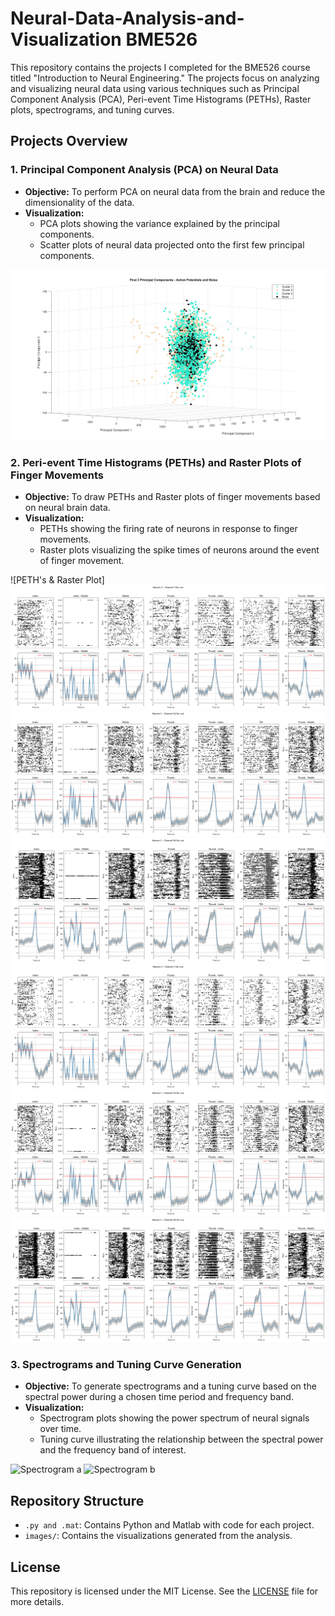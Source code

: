 # Neural-Data-Analysis-and-Visualization BME526
This repository contains the projects I completed for the BME526 course titled "Introduction to Neural Engineering." The projects focus on analyzing and visualizing neural data using various techniques such as Principal Component Analysis (PCA), Peri-event Time Histograms (PETHs), Raster plots, spectrograms, and tuning curves.

## Projects Overview

### 1. Principal Component Analysis (PCA) on Neural Data
- **Objective:** To perform PCA on neural data from the brain and reduce the dimensionality of the data.
- **Visualization:** 
  - PCA plots showing the variance explained by the principal components.
  - Scatter plots of neural data projected onto the first few principal components.
  
![PCA Plot](images/PCA4.jpg)

### 2. Peri-event Time Histograms (PETHs) and Raster Plots of Finger Movements
- **Objective:** To draw PETHs and Raster plots of finger movements based on neural brain data.
- **Visualization:**
  - PETHs showing the firing rate of neurons in response to finger movements.
  - Raster plots visualizing the spike times of neurons around the event of finger movement.
  
![PETH's & Raster Plot]
![](images/2.1.png)
![](images/2.12.png)
![](images/2.13.png)
![](images/2.21.png)
![](images/2.22.png)
![](images/2.23.png)


### 3. Spectrograms and Tuning Curve Generation
- **Objective:** To generate spectrograms and a tuning curve based on the spectral power during a chosen time period and frequency band.
- **Visualization:**
  - Spectrogram plots showing the power spectrum of neural signals over time.
  - Tuning curve illustrating the relationship between the spectral power and the frequency band of interest.
  
![Spectrogram a](images/plot_a.png)
![Spectrogram b](images/plot_b.png)




## Repository Structure

- `.py and .mat`: Contains Python and Matlab with code for each project.
- `images/`: Contains the visualizations generated from the analysis.

## License

This repository is licensed under the MIT License. See the [LICENSE](LICENSE) file for more details.
